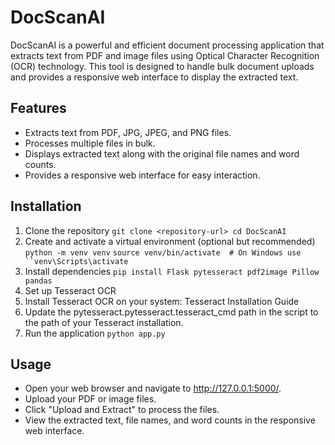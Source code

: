 # DocScanAI

DocScanAI is a powerful and efficient document processing application that extracts text from PDF and image files using Optical Character Recognition (OCR) technology. This tool is designed to handle bulk document uploads and provides a responsive web interface to display the extracted text.

## Features

- Extracts text from PDF, JPG, JPEG, and PNG files.
- Processes multiple files in bulk.
- Displays extracted text along with the original file names and word counts.
- Provides a responsive web interface for easy interaction.

## Installation

1. Clone the repository
    `git clone <repository-url>
    cd DocScanAI`
2. Create and activate a virtual environment (optional but recommended)
     `python -m venv venv`
     `source venv/bin/activate  # On Windows use ``venv\Scripts\activate`
3. Install dependencies
     `pip install Flask pytesseract pdf2image Pillow pandas`
4. Set up Tesseract OCR
5. Install Tesseract OCR on your system: Tesseract Installation Guide
6. Update the pytesseract.pytesseract.tesseract_cmd path in the script to the path of your Tesseract installation.
7. Run the application
      `python app.py`

## Usage
- Open your web browser and navigate to http://127.0.0.1:5000/.
- Upload your PDF or image files.
- Click "Upload and Extract" to process the files.
- View the extracted text, file names, and word counts in the responsive web interface.



     


